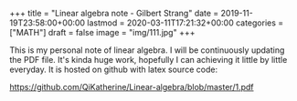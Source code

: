 +++
title = "Linear algebra note - Gilbert Strang"
date = 2019-11-19T23:58:00+00:00
lastmod = 2020-03-11T17:21:32+00:00
categories = ["MATH"]
draft = false
image = "img/111.jpg"
+++

This is my personal note of linear algebra. I will be continuously updating the
PDF file. It's kinda huge work, hopefully I can achieving it little by little
everyday. It is hosted on github with latex source code:

<https://github.com/QiKatherine/Linear-algebra/blob/master/1.pdf>

